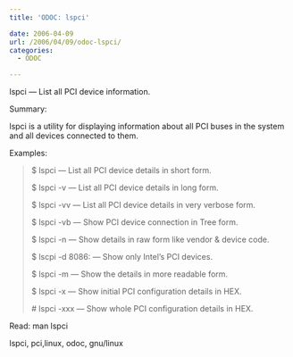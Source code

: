 ```yaml
---
title: 'ODOC: lspci'

date: 2006-04-09
url: /2006/04/09/odoc-lspci/
categories:
  - ODOC

---
```

lspci &#8212; List all PCI device information.

Summary:

lspci is a utility for displaying information about all PCI buses in the system and all devices connected to them.

Examples:

> $ lspci &#8212; List all PCI device details in short form.
> 
> $ lspci -v &#8212; List all PCI device details in long form.
> 
> $ lspci -vv &#8212; List all PCI device details in very verbose form.
> 
> $ lspci -vb &#8212; Show PCI device connection in Tree form.
> 
> $ lspci -n &#8212; Show details in raw form like vendor & device code.
> 
> $ lscpi -d 8086: &#8212; Show only Intel&#8217;s PCI devices.
> 
> $ lspci -m &#8212; Show the details in more readable form.
> 
> $ lspci -x &#8212; Show initial PCI configuration details in HEX.
> 
> \# lspci -xxx &#8212; Show whole PCI configuration details in HEX.

Read: man lspci
  
<tags>lspci, pci,linux, odoc, gnu/linux</tags>